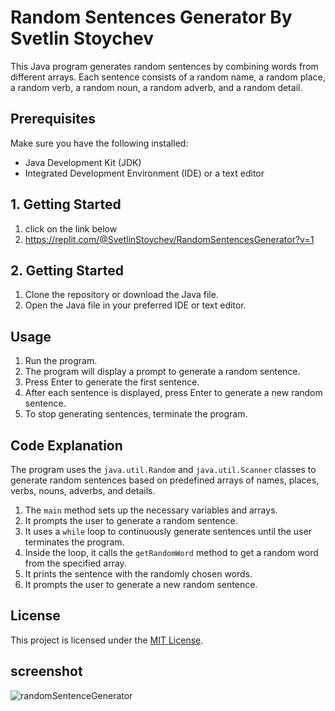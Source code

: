 # Random Sentences Generator By Svetlin Stoychev

This Java program generates random sentences by combining words from different arrays. Each sentence consists of a random name, a random place, a random verb, a random noun, a random adverb, and a random detail.

## Prerequisites

Make sure you have the following installed:

- Java Development Kit (JDK)
- Integrated Development Environment (IDE) or a text editor

## 1. Getting Started

1. click on the link below
2. https://replit.com/@SvetlinStoychev/RandomSentencesGenerator?v=1

## 2. Getting Started

1. Clone the repository or download the Java file.
2. Open the Java file in your preferred IDE or text editor.

## Usage

1. Run the program.
2. The program will display a prompt to generate a random sentence.
3. Press Enter to generate the first sentence.
4. After each sentence is displayed, press Enter to generate a new random sentence.
5. To stop generating sentences, terminate the program.

## Code Explanation

The program uses the `java.util.Random` and `java.util.Scanner` classes to generate random sentences based on predefined arrays of names, places, verbs, nouns, adverbs, and details.

1. The `main` method sets up the necessary variables and arrays.
2. It prompts the user to generate a random sentence.
3. It uses a `while` loop to continuously generate sentences until the user terminates the program.
4. Inside the loop, it calls the `getRandomWord` method to get a random word from the specified array.
5. It prints the sentence with the randomly chosen words.
6. It prompts the user to generate a new random sentence.

## License

This project is licensed under the [MIT License](LICENSE).

## screenshot
![randomSentenceGenerator](https://github.com/SvetlinStoychev/RandomSentencesGeneratorBySvetlinStoychev/assets/133974226/b92a066a-ea11-4063-a0e8-9415f1db0fff)


